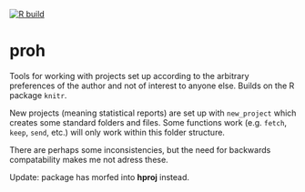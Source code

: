 [![R build](https://github.com/renlund/proh/workflows/R/badge.svg)](https://github.com/renlund/proh/actions/workflows/r.yml)

proh
====

Tools for working with projects set up according to the arbitrary preferences
of the author and not of interest to anyone else. Builds on the R package `knitr`.

New projects (meaning statistical reports) are set up with `new_project` which
creates some standard folders and files. Some functions work (e.g. `fetch`,
`keep`, `send`, etc.) will only work within this folder structure.

There are perhaps some inconsistencies, but the need for backwards compatability
makes me not adress these.

Update: package has morfed into **hproj** instead.
